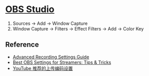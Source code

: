 # [OBS Studio](https://obsproject.com/)

1. Sources → Add → Window Capture
2. Window Capture → Filters → Effect Filters → Add → Color Key

## Reference

- [Advanced Recording Settings Guide](https://obsproject.com/kb/advanced-recording-settings-guide)
- [Best OBS Settings for Streamers: Tips & Tricks](https://wpstream.net/obs-settings/)
- [YouTube 推荐的上传编码设置](https://support.google.com/youtube/answer/1722171)